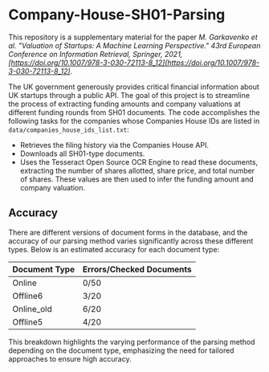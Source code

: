 # Company-House-SH01-Parsing

This repository is a supplementary material for the paper *M. Garkavenko et al. "Valuation of Startups: A Machine Learning Perspective." 43rd European Conference on Information Retrieval, Springer, 2021, [https://doi.org/10.1007/978-3-030-72113-8_12](https://doi.org/10.1007/978-3-030-72113-8_12)*.

The UK government generously provides critical financial information about UK startups through a public API. The goal of this project is to streamline the process of extracting funding amounts and company valuations at different funding rounds from SH01 documents. The code accomplishes the following tasks for the companies whose Companies House IDs are listed in `data/companies_house_ids_list.txt`:

* Retrieves the filing history via the Companies House API.
* Downloads all SH01-type documents.
* Uses the Tesseract Open Source OCR Engine to read these documents, extracting the number of shares allotted, share price, and total number of shares. These values are then used to infer the funding amount and company valuation.

## Accuracy

There are different versions of document forms in the database, and the accuracy of our parsing method varies significantly across these different types. Below is an estimated accuracy for each document type:

| Document Type | Errors/Checked Documents |
|---------------|--------------------------|
| Online        | 0/50                     |
| Offline6      | 3/20                     |
| Online_old    | 6/20                     |
| Offline5      | 4/20                     |

This breakdown highlights the varying performance of the parsing method depending on the document type, emphasizing the need for tailored approaches to ensure high accuracy.
